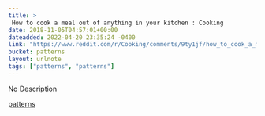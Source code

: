 ```yaml
---
title: > 
 How to cook a meal out of anything in your kitchen : Cooking
date: 2018-11-05T04:57:01+00:00
dateadded: 2022-04-20 23:35:24 -0400
link: "https://www.reddit.com/r/Cooking/comments/9ty1jf/how_to_cook_a_meal_out_of_anything_in_your_kitchen/"
bucket: patterns
layout: urlnote
tags: ["patterns", "patterns"]
--- 
```

No Description
 <!-- end excerpt --> 
<div class='bucket'><a class='internal-link' href='/buckets/patterns'>patterns</a></div> 
